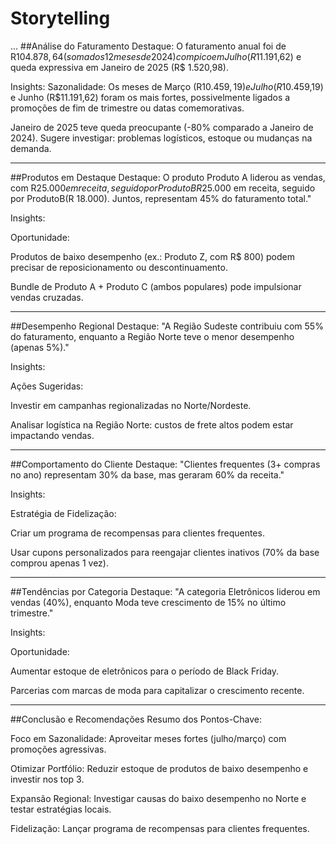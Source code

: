 # Storytelling
...
##Análise do Faturamento
Destaque:
O faturamento anual foi de R$104.878,64 (somados 12 meses de 2024) com pico em Julho (R$11.191,62) e queda expressiva em Janeiro de 2025 (R$ 1.520,98).

Insights:
Sazonalidade: Os meses de Março (R$10.459,19) e Julho (R$10.459,19) e Junho (R$11.191,62) foram os mais fortes, possivelmente ligados a promoções de fim de trimestre ou datas comemorativas.

Janeiro de 2025 teve queda preocupante (-80% comparado a Janeiro de 2024). Sugere investigar: problemas logísticos, estoque ou mudanças na demanda.

---

##Produtos em Destaque
Destaque:
O produto Produto A liderou as vendas, com R$25.000 em receita, seguido por Produto B R$25.000 em receita, seguido por ProdutoB(R 18.000). Juntos, representam 45% do faturamento total."

Insights:

Oportunidade:

Produtos de baixo desempenho (ex.: Produto Z, com R$ 800) podem precisar de reposicionamento ou descontinuamento.

Bundle de Produto A + Produto C (ambos populares) pode impulsionar vendas cruzadas.

---

##Desempenho Regional
Destaque:
"A Região Sudeste contribuiu com 55% do faturamento, enquanto a Região Norte teve o menor desempenho (apenas 5%)."

Insights:

Ações Sugeridas:

Investir em campanhas regionalizadas no Norte/Nordeste.

Analisar logística na Região Norte: custos de frete altos podem estar impactando vendas.

---

##Comportamento do Cliente
Destaque:
"Clientes frequentes (3+ compras no ano) representam 30% da base, mas geraram 60% da receita."

Insights:

Estratégia de Fidelização:

Criar um programa de recompensas para clientes frequentes.

Usar cupons personalizados para reengajar clientes inativos (70% da base comprou apenas 1 vez).

---

##Tendências por Categoria
Destaque:
"A categoria Eletrônicos liderou em vendas (40%), enquanto Moda teve crescimento de 15% no último trimestre."

Insights:

Oportunidade:

Aumentar estoque de eletrônicos para o período de Black Friday.

Parcerias com marcas de moda para capitalizar o crescimento recente.

---

##Conclusão e Recomendações
Resumo dos Pontos-Chave:

Foco em Sazonalidade: Aproveitar meses fortes (julho/março) com promoções agressivas.

Otimizar Portfólio: Reduzir estoque de produtos de baixo desempenho e investir nos top 3.

Expansão Regional: Investigar causas do baixo desempenho no Norte e testar estratégias locais.

Fidelização: Lançar programa de recompensas para clientes frequentes.
